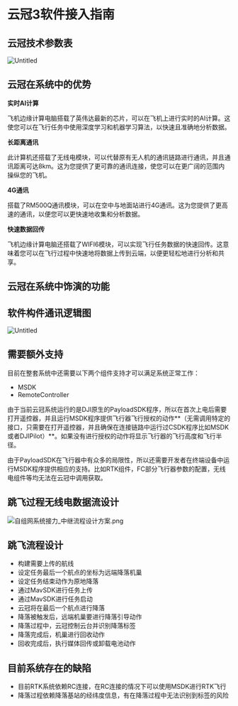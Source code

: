 # 云冠3软件接入指南

## 云冠技术参数表

![Untitled](https://imgs.wiki/imgs/2023/05/06/53e44620b25502ce.png)

## 云冠在系统中的优势

**实时AI计算**

飞机边缘计算电脑搭载了英伟达最新的芯片，可以在飞机上进行实时的AI计算。这使您可以在飞行任务中使用深度学习和机器学习算法，以快速且准确地分析数据。

**长距离通讯**

此计算机还搭载了无线电模块，可以代替原有无人机的通讯链路进行通讯，并且通讯距离可达8km。这为您提供了更可靠的通讯连接，使您可以在更广阔的范围内操纵您的飞机。

**4G通讯**

搭载了RM500Q通讯模块，可以在空中与地面站进行4G通讯。这为您提供了更高速的通讯，以便您可以更快速地收集和分析数据。

**快速数据回传**

飞机边缘计算电脑还搭载了WIFI6模块，可以实现飞行任务数据的快速回传。这意味着您可以在飞行过程中快速地将数据上传到云端，以便更轻松地进行分析和共享。

## 云冠在系统中饰演的功能

## 软件构件通讯逻辑图

![Untitled](https://imgs.wiki/imgs/2023/05/06/f2de86886384cb47.png)

## 需要额外支持

目前在整套系统中还需要以下两个组件支持才可以满足系统正常工作：

- MSDK
- RemoteController

由于当前云冠系统运行的是DJI原生的PayloadSDK程序，所以在首次上电后需要打开遥控器，并且运行MSDK程序提供飞行器飞行授权的动作**（无需调用特定的接口，只需要在打开遥控器，并且确保在连接链路中运行过CSDK程序比如MSDK或者DJIPilot）**。如果没有进行授权的动作将显示飞行器的飞行高度和飞行半径。

由于PayloadSDK在飞行器中有众多的局限性，所以还需要开发者在终端设备中运行MSDK程序提供相应的支持。比如RTK组件，FC部分飞行器参数的配置，无线电组件等均无法在云冠中调用获取。

## 跳飞过程无线电数据流设计

![自组网系统接力_中继流程设计方案.png](https://imgs.wiki/imgs/2023/05/06/ac02b9122ce790f6.png)

## 跳飞流程设计

- 构建需要上传的航线
- 设定任务最后一个航点的坐标为远端降落机巢
- 设定任务结束动作为原地降落
- 通过MavSDK进行任务上传
- 通过MavSDK进行任务启动
- 云冠将在最后一个航点进行降落
- 降落被触发后，远端机巢要进行降落引导动作
- 降落过程中，云冠控制云台并识别降落标签
- 降落完成后，机巢进行回收动作
- 回收完成后，执行媒体回传或卸载电池动作

## 目前系统存在的缺陷

- 目前RTK系统依赖RC连接，在RC连接的情况下可以使用MSDK进行RTK飞行
- 降落过程依赖降落基站的经纬度信息，有在降落过程中无法识别到标签的风险